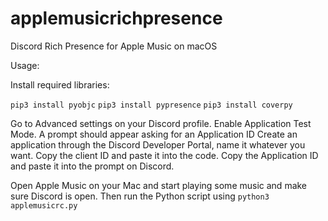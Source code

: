 # applemusicrichpresence
Discord Rich Presence for Apple Music on macOS

Usage:

Install required libraries:

 `pip3 install pyobjc`
 `pip3 install pypresence`
 `pip3 install coverpy`
 
Go to Advanced settings on your Discord profile. Enable Application Test Mode. A prompt should appear asking for an Application ID
Create an application through the Discord Developer Portal, name it whatever you want. Copy the client ID and paste it into the code. Copy the Application ID and paste it into the prompt on Discord.

Open Apple Music on your Mac and start playing some music and make sure Discord is open. Then run the Python script using 
 `python3 applemusicrc.py`
